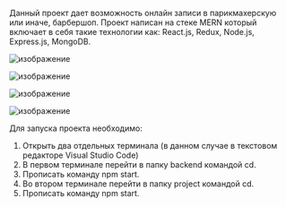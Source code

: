 Данный проект дает возможность онлайн записи в парикмахерскую или иначе, барбершоп. 
Проект написан на стеке MERN который включает в себя такие технологии как: React.js, Redux, Node.js, Express.js, MongoDB.


![изображение](https://user-images.githubusercontent.com/59005498/115245117-42212200-a12d-11eb-9369-491f72c45cc0.png)


![изображение](https://user-images.githubusercontent.com/59005498/115245301-74cb1a80-a12d-11eb-878a-e48010bfe321.png)


![изображение](https://user-images.githubusercontent.com/59005498/115245489-a47a2280-a12d-11eb-8eee-9cdbe57dda69.png)


![изображение](https://user-images.githubusercontent.com/59005498/115245629-ce334980-a12d-11eb-8939-d694f60325e6.png)


Для запуска проекта необходимо:
  
  1. Открыть два отдельных терминала (в данном случае в текстовом редакторе Visual Studio Code)
  2. В первом терминале перейти в папку backend командой cd.
  3. Прописать команду npm start.
  4. Во втором терминале перейти в папку project командой cd.
  5. Прописать команду npm start.
